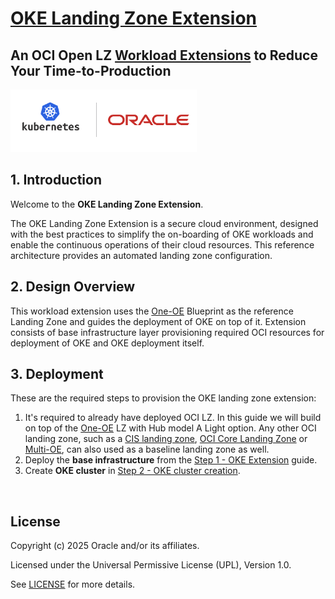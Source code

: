 # **[OKE Landing Zone Extension](#)**   <!-- omit from toc -->
## **An OCI Open LZ [Workload Extensions](#) to Reduce Your Time-to-Production** <!-- omit from toc -->

 <img src="../../../commons/images/icon_oke.jpg" height="100">
&nbsp; 

## **1. Introduction**
Welcome to the **OKE Landing Zone Extension**.

The OKE Landing Zone Extension is a secure cloud environment, designed with the best practices to simplify the on-boarding of OKE workloads and enable the continuous operations of their cloud resources. This reference architecture provides an automated landing zone configuration.
&nbsp;

## **2. Design Overview**
This workload extension uses the [One-OE](https://github.com/oracle-quickstart/terraform-oci-open-lz/tree/master/blueprints/one-oe) Blueprint as the reference Landing Zone and guides the deployment of OKE on top of it. Extension consists of base infrastructure layer provisioning required OCI resources for deployment of OKE and OKE deployment itself.
&nbsp;

## **3. Deployment**

These are the required steps to provision the OKE landing zone extension:

 1. It's required to already have deployed OCI LZ. In this guide we will build on top of the [One-OE](https://github.com/oracle-quickstart/terraform-oci-open-lz/tree/master/blueprints/one-oe) LZ with Hub model A Light option. Any other OCI landing zone, such as a [CIS landing zone](https://github.com/oci-landing-zones/oci-cis-landingzone-quickstart), [OCI Core Landing Zone](https://github.com/oci-landing-zones/terraform-oci-core-landingzone) or [Multi-OE](https://github.com/oci-landing-zones/oci-landing-zone-operating-entities/tree/master/blueprints/multi-oe/generic_v1/runtime), can also used as a baseline landing zone as well.
 2. Deploy the **base infrastructure** from the [Step 1 - OKE Extension](1_oke_extension/) guide.
 3. Create **OKE cluster** in [Step 2 - OKE cluster creation](2_oke/).

&nbsp;

## License <!-- omit from toc -->

Copyright (c) 2025 Oracle and/or its affiliates.

Licensed under the Universal Permissive License (UPL), Version 1.0.

See [LICENSE](/LICENSE.txt) for more details.
